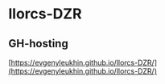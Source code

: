 # llorcs-DZR

## GH-hosting
[https://evgenyleukhin.github.io/llorcs-DZR/](https://evgenyleukhin.github.io/llorcs-DZR/)
